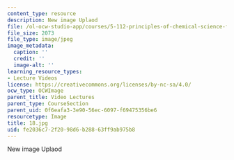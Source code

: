 ```yaml
---
content_type: resource
description: New image Uplaod
file: /ol-ocw-studio-app/courses/5-112-principles-of-chemical-science-fall-2005/fe2036c72f2098d6b28863ff9ab975b8_18.jpg
file_size: 2073
file_type: image/jpeg
image_metadata:
  caption: ''
  credit: ''
  image-alt: ''
learning_resource_types:
- Lecture Videos
license: https://creativecommons.org/licenses/by-nc-sa/4.0/
ocw_type: OCWImage
parent_title: Video Lectures
parent_type: CourseSection
parent_uid: 0f6eafa3-3e90-56ec-6097-f69475356be6
resourcetype: Image
title: 18.jpg
uid: fe2036c7-2f20-98d6-b288-63ff9ab975b8
---
```

New image Uplaod